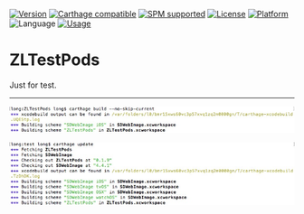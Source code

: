 [![Version](https://img.shields.io/github/v/tag/longitachi/ZLTestPods.svg?color=blue&include_prereleases=&sort=semver)](https://cocoapods.org/pods/ZLTestPods)
[![Carthage compatible](https://img.shields.io/badge/Carthage-compatible-brightgreen.svg?style=flat)](https://github.com/Carthage/Carthage)
[![SPM supported](https://img.shields.io/badge/SwiftPM-supported-E57141.svg)](https://swift.org/package-manager/)
[![License](https://img.shields.io/badge/license-MIT-black)](https://raw.githubusercontent.com/longitachi/ZLPhotoBrowser/master/LICENSE)
[![Platform](https://img.shields.io/badge/Platforms-iOS-blue?style=flat)](https://img.shields.io/badge/Platforms-iOS-blue?style=flat)
![Language](https://img.shields.io/badge/Language-%20Swift%20-E57141.svg)
[![Usage](https://img.shields.io/badge/Usage-Doc-yarn?style=flat)](https://github.com/longitachi/ZLPhotoBrowser/wiki/How-to-use-(Swift))

# ZLTestPods
Just for test.

- - -
![image](https://github.com/longitachi/ZLTestPods/blob/master/效果图/build.png)

![image](https://github.com/longitachi/ZLTestPods/blob/master/效果图/update.png)
